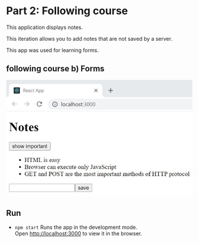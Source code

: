 # Part 2: Following course

This application displays notes.

This iteration allows you to add notes that are not saved by a server.

This app was used for learning forms.

## following course b) Forms

![](courseexample_b.JPG)

## Run 
- `npm start`
Runs the app in the development mode.<br />
Open [http://localhost:3000](http://localhost:3000) to view it in the browser.